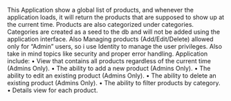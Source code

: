 This Application show a global list of products, and whenever the application loads, it will return the products
that are supposed to show up at the current time.
Products are also categorized under categories. Categories are created as a seed to the db and will not
be added using the application interface.
Also Managing products (Add/Edit/Delete) allowed only for “Admin” users, so i use
Identity to manage the user privileges.
Also take in mind topics like security and proper error handling.
Application include:
• View that contains all products regardless of the current time (Admins Only).
• The ability to add a new product (Admins Only).
• The ability to edit an existing product (Admins Only).
• The ability to delete an existing product (Admins Only).
• The ability to filter products by category.
• Details view for each product.
